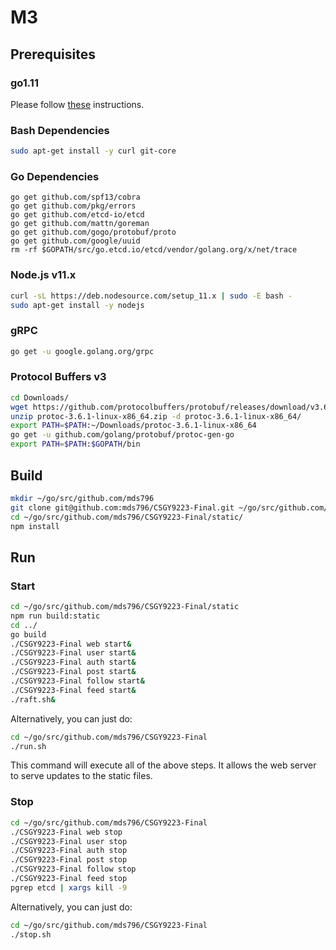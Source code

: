 # M3

## Prerequisites

### go1.11
Please follow [these](https://medium.com/@RidhamTarpara/install-go-1-11-on-ubuntu-18-04-16-04-lts-8c098c503c5f) instructions.

### Bash Dependencies
```bash
sudo apt-get install -y curl git-core
```

### Go Dependencies
```
go get github.com/spf13/cobra
go get github.com/pkg/errors
go get github.com/etcd-io/etcd
go get github.com/mattn/goreman
go get github.com/gogo/protobuf/proto
go get github.com/google/uuid
rm -rf $GOPATH/src/go.etcd.io/etcd/vendor/golang.org/x/net/trace
```

### Node.js v11.x
```bash
curl -sL https://deb.nodesource.com/setup_11.x | sudo -E bash -
sudo apt-get install -y nodejs
```

### gRPC
```bash
go get -u google.golang.org/grpc
```

### Protocol Buffers v3
```bash
cd Downloads/
wget https://github.com/protocolbuffers/protobuf/releases/download/v3.6.1/protoc-3.6.1-linux-x86_64.zip
unzip protoc-3.6.1-linux-x86_64.zip -d protoc-3.6.1-linux-x86_64/
export PATH=$PATH:~/Downloads/protoc-3.6.1-linux-x86_64
go get -u github.com/golang/protobuf/protoc-gen-go
export PATH=$PATH:$GOPATH/bin
```

## Build
```bash
mkdir ~/go/src/github.com/mds796
git clone git@github.com:mds796/CSGY9223-Final.git ~/go/src/github.com/mds796/CSGY9223-Final
cd ~/go/src/github.com/mds796/CSGY9223-Final/static/
npm install
```

## Run

### Start
```bash
cd ~/go/src/github.com/mds796/CSGY9223-Final/static
npm run build:static
cd ../
go build
./CSGY9223-Final web start&
./CSGY9223-Final user start&
./CSGY9223-Final auth start&
./CSGY9223-Final post start&
./CSGY9223-Final follow start&
./CSGY9223-Final feed start&
./raft.sh&
```

Alternatively, you can just do:
```bash
cd ~/go/src/github.com/mds796/CSGY9223-Final
./run.sh
```

This command will execute all of the above steps. It allows the web server to serve updates to the static files.

### Stop
```bash
cd ~/go/src/github.com/mds796/CSGY9223-Final
./CSGY9223-Final web stop
./CSGY9223-Final user stop
./CSGY9223-Final auth stop
./CSGY9223-Final post stop
./CSGY9223-Final follow stop
./CSGY9223-Final feed stop
pgrep etcd | xargs kill -9
```

Alternatively, you can just do:
```bash
cd ~/go/src/github.com/mds796/CSGY9223-Final
./stop.sh
```

